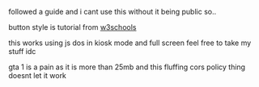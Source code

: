 followed a guide and i cant use this without it being public so..

button style is tutorial from [w3schools](https://www.w3schools.com/css/tryit.asp?filename=trycss_link_advanced)

this works using js dos in kiosk mode and full screen feel free to take my stuff idc

gta 1 is a pain as it is more than 25mb and this fluffing cors policy thing doesnt let it work
